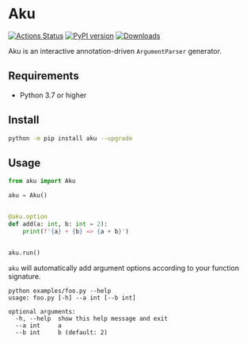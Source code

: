 # Aku

[![Actions Status](https://github.com/speedcell4/aku/workflows/unit-tests/badge.svg)](https://github.com/speedcell4/aku/actions)
[![PyPI version](https://badge.fury.io/py/aku.svg)](https://badge.fury.io/py/aku)
[![Downloads](https://pepy.tech/badge/aku)](https://pepy.tech/project/aku)

Aku is an interactive annotation-driven `ArgumentParser` generator.

## Requirements

* Python 3.7 or higher

## Install

```bash
python -m pip install aku --upgrade
```

## Usage

```python
from aku import Aku

aku = Aku()


@aku.option
def add(a: int, b: int = 2):
    print(f'{a} + {b} => {a + b}')


aku.run()
```

`aku` will automatically add argument options according to your function signature.

```shell script
python examples/foo.py --help
usage: foo.py [-h] --a int [--b int]

optional arguments:
  -h, --help  show this help message and exit
  --a int     a
  --b int     b (default: 2)
```